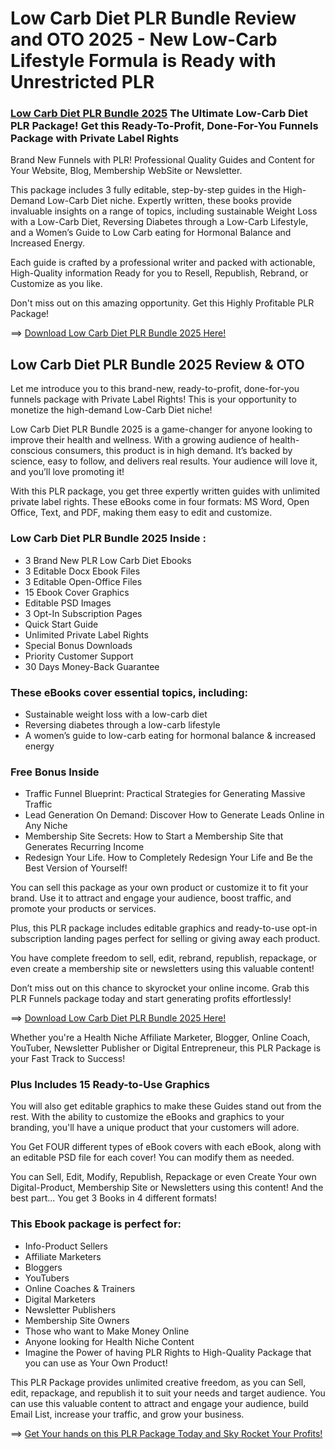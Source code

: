 # Low Carb Diet PLR Bundle Review and OTO 2025 - New Low-Carb Lifestyle Formula is Ready with Unrestricted PLR

### [Low Carb Diet PLR Bundle 2025](https://jvupsell.com/2025/02/low-carb-diet-plr-bundle-review/) The Ultimate Low-Carb Diet PLR Package! Get this Ready-To-Profit, Done-For-You Funnels Package with Private Label Rights

Brand New Funnels with PLR! Professional Quality Guides and Content for Your Website, Blog, Membership WebSite or Newsletter.

This package includes 3 fully editable, step-by-step guides in the High-Demand Low-Carb Diet niche. Expertly written, these books provide invaluable insights on a range of topics, including sustainable Weight Loss with a Low-Carb Diet, Reversing Diabetes through a Low-Carb Lifestyle, and a Women’s Guide to Low Carb eating for Hormonal Balance and Increased Energy.

Each guide is crafted by a professional writer and packed with actionable, High-Quality information Ready for you to Resell, Republish, Rebrand, or Customize as you like.

Don't miss out on this amazing opportunity. Get this Highly Profitable PLR Package!

==> [Download Low Carb Diet PLR Bundle 2025 Here!](https://warriorplus.com/o2/a/czz4p3r/0)

## Low Carb Diet PLR Bundle 2025 Review & OTO

Let me introduce you to this brand-new, ready-to-profit, done-for-you funnels package with Private Label Rights! This is your opportunity to monetize the high-demand Low-Carb Diet niche!

Low Carb Diet PLR Bundle 2025 is a game-changer for anyone looking to improve their health and wellness. With a growing audience of health-conscious consumers, this product is in high demand. It’s backed by science, easy to follow, and delivers real results. Your audience will love it, and you’ll love promoting it!

With this PLR package, you get three expertly written guides with unlimited private label rights. These eBooks come in four formats: MS Word, Open Office, Text, and PDF, making them easy to edit and customize.

### Low Carb Diet PLR Bundle 2025 Inside :

- 3 Brand New PLR Low Carb Diet Ebooks
- 3 Editable Docx Ebook Files
- 3 Editable Open-Office Files
- 15 Ebook Cover Graphics
- Editable PSD Images
- 3 Opt-In Subscription Pages
- Quick Start Guide
- Unlimited Private Label Rights
- Special Bonus Downloads
- Priority Customer Support
- 30 Days Money-Back Guarantee

### These eBooks cover essential topics, including:

- Sustainable weight loss with a low-carb diet
- Reversing diabetes through a low-carb lifestyle
- A women’s guide to low-carb eating for hormonal    balance & increased energy

### Free Bonus Inside
- Traffic Funnel Blueprint: Practical Strategies for Generating Massive Traffic
- Lead Generation On Demand: Discover How to Generate Leads Online in Any Niche
- Membership Site Secrets: How to Start a Membership Site that Generates Recurring Income
- Redesign Your Life. How to Completely Redesign Your Life and Be the Best Version of Yourself!

You can sell this package as your own product or customize it to fit your brand. Use it to attract and engage your audience, boost traffic, and promote your products or services.

Plus, this PLR package includes editable graphics and ready-to-use opt-in subscription landing pages perfect for selling or giving away each product.

You have complete freedom to sell, edit, rebrand, republish, repackage, or even create a membership site or newsletters using this valuable content!

Don’t miss out on this chance to skyrocket your online income. Grab this PLR Funnels package today and start generating profits effortlessly!

==> [Download Low Carb Diet PLR Bundle 2025 Here!](https://warriorplus.com/o2/a/czz4p3r/0)

Whether you're a Health Niche Affiliate Marketer, Blogger, Online Coach, YouTuber, Newsletter Publisher or Digital Entrepreneur, this PLR Package is your Fast Track to Success!

### Plus Includes 15 Ready-to-Use Graphics
You will also get editable graphics to make these Guides stand out from the rest. With the ability to customize the eBooks and graphics to your branding, you'll have a unique product that your customers will adore.

You Get FOUR different types of eBook covers with each eBook, along with an editable PSD file for each cover! You can modify them as needed.

You can Sell, Edit, Modify, Republish, Repackage or even Create Your own Digital-Product, Membership Site or Newsletters using this content!
And the best part... You get 3 Books in 4 different formats!

### This Ebook package is perfect for:

- Info-Product Sellers
- Affiliate Marketers
- Bloggers
- YouTubers
- Online Coaches & Trainers
- Digital Marketers
- Newsletter Publishers
- Membership Site Owners
- Those who want to Make Money Online
- Anyone looking for Health Niche Content
- Imagine the Power of having PLR Rights to High-Quality Package that you can use as Your Own Product!

This PLR Package provides unlimited creative freedom, as you can Sell, edit, repackage, and republish it to suit your needs and target audience. You can use this valuable content to attract and engage your audience, build Email List, increase your traffic, and grow your business.

==> [Get Your hands on this PLR Package Today and Sky Rocket Your Profits!](https://warriorplus.com/o2/a/czz4p3r/0)
